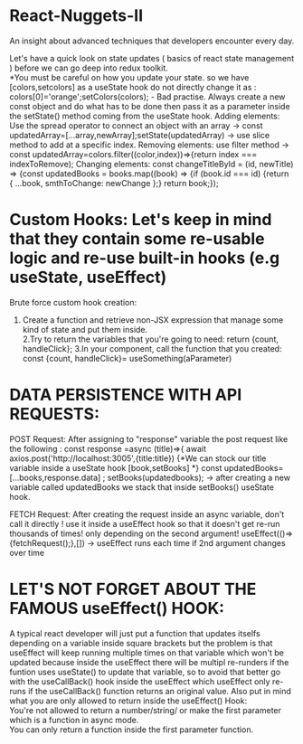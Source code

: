 # React-Nuggets-II
An insight about advanced techniques that developers encounter every day.

Let's have a quick look on state updates ( basics of react state management ) before we can go deep into redux toolkit.   
*You must be careful on how you update your state.
so we have [colors,setcolors] as a useState hook do not directly change it as : colors[0]='orange';setColors(colors); - Bad practise.
Always create a new const object and do what has to be done then pass it as a parameter inside the setState() method coming from the useState hook.
Adding elements: Use the spread operator to connect an object with an array -> const updatedArray=[...array,newArray];setState(updatedArray)   -> use slice method to add at a specific index.
Removing elements: use filter method -> const updatedArray=colors.filter((color,index))=>{return index === indexToRemove);
Changing elements:  const changeTitleById = (id, newTitle) => {const updatedBooks = books.map((book) => {if (book.id === id) {return { ...book, smthToChange: newChange };} return book;});

# Custom Hooks: Let's keep in mind that they contain some re-usable logic and re-use built-in hooks (e.g useState, useEffect)   
Brute force custom hook creation:    
1. Create a function and retrieve non-JSX expression that manage some kind of state and put them inside.   
2.Try to return the variables that you're going to need: return {count, handleClick};
3.In your component, call the function that you created: const {count, handleClick}= useSomething(aParameter)


# DATA PERSISTENCE WITH API REQUESTS:   
POST Request: After assigning to "response" variable the post request like the following : const response =async (title)=>{ await axios.post('http://localhost:3005',{title:title}) {*We can stock our title variable inside a useState hook [book,setBooks] *}  const updatedBooks=[...books,response.data] ; setBooks(updatedbooks); -> after creating a new variable called updatedBooks we stack that inside setBooks() useState hook.

FETCH Request: After creating the request inside an async variable, don't call it directly ! use it inside a useEffect hook so that it doesn't get re-run thousands of times! only depending on the second argument!
useEffect(()=>{fetchRequest();},[])    -> useEffect runs each time if 2nd argument changes over time        

# LET'S NOT FORGET ABOUT THE FAMOUS useEffect() HOOK:
A typical react developer will just put a function that updates itselfs depending on a variable  inside square brackets but the problem is that useEffect will keep running multiple times on that variable which won't be updated because inside the useEffect there will be multipl re-runders if the funtion uses useState() to update that variable, so to avoid that better go with the useCallBack() hook inside the useEffect which useEffect only re-runs if the useCallBack() function returns an original value. 
Also put in mind what you are only allowed to return inside the useEffect() Hook:   
You're not allowed to return a number/string/ or make the first parameter which is a function in async mode.    
You can only return a function inside the first parameter function.
